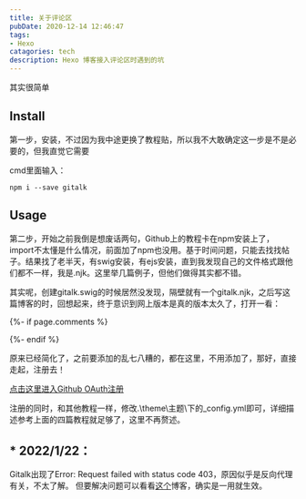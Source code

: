 ```yaml
---
title: 关于评论区
pubDate: 2020-12-14 12:46:47
tags: 
- Hexo
catagories: tech
description: Hexo 博客接入评论区时遇到的坑
---
```




其实很简单

<!--more-->

## Install

第一步，安装，不过因为我中途更换了教程贴，所以我不大敢确定这一步是不是必要的，但我直觉它需要

cmd里面输入：

```
npm i --save gitalk
```

## Usage

第二步，开始之前我倒是想废话两句，Github上的教程卡在npm安装上了，import不太懂是什么情况，前面加了npm也没用。基于时间问题，只能去找找帖子。结果找了老半天，有swig安装，有ejs安装，直到我发现自己的文件格式跟他们都不一样，我是.njk。这里举几篇例子，但他们做得其实都不错。

[Hexo使用Gitalk设置评论区]: https://blog.csdn.net/weixin_43941364/article/details/104160976
[hexo博客添加gitalk评论系统]: https://www.cnblogs.com/qisi007/p/13731562.html
[hexo 博客next主题集成gitment或者gitalk评论系统]: https://blog.csdn.net/hyb612/article/details/78299971
[Hexo中Gitalk配置使用教程-可能是目前最详细的教程]: https://iochen.com/post/use-gitalk-in-hexo/

其实呢，创建gitalk.swig的时候居然没发现，隔壁就有一个gitalk.njk，之后写这篇博客的时，回想起来，终于意识到网上版本是真的版本太久了，打开一看：

{%- if page.comments %}
<link rel="stylesheet" href="{{ theme.vendors.gitalk_css }}">

<script>
NexT.utils.loadComments('#gitalk-container', () => {
  NexT.utils.getScript('{{ theme.vendors.gitalk_js }}', () => {
    var gitalk = new Gitalk({
      clientID    : '{{ theme.gitalk.client_id }}',
      clientSecret: '{{ theme.gitalk.client_secret }}',
      repo        : '{{ theme.gitalk.repo }}',
      owner       : '{{ theme.gitalk.github_id }}',
      admin       : ['{{ theme.gitalk.admin_user }}'],
      id          : '{{ gitalk_md5(page.path) }}',
      {%- if theme.gitalk.language == '' %}
        language: window.navigator.language || window.navigator.userLanguage,
      {% else %}
        language: '{{ theme.gitalk.language }}',
      {%- endif %}
      distractionFreeMode: {{ theme.gitalk.distraction_free_mode }}
    });
    gitalk.render('gitalk-container');
  }, window.Gitalk);
});
</script>
{%- endif %}

原来已经简化了，之前要添加的乱七八糟的，都在这里，不用添加了，那好，直接走起，注册去！

[点击这里进入Github OAuth注册](https://github.com/settings/applications/new)

注册的同时，和其他教程一样，修改.\theme\主题\下的_config.yml即可，详细描述参考上面的四篇教程就足够了，这里不再赘述。

## * 2022/1/22：

Gitalk出现了Error: Request failed with status code 403，原因似乎是反向代理有关，不太了解。
但要解决问题可以看看[这个](https://umm.js.org/p/1d1d49e9/)博客，确实是一用就生效。


